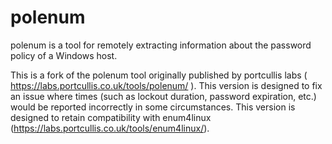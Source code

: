 # polenum

polenum is a tool for remotely extracting information about the password policy of a Windows host.

This is a fork of the polenum tool originally published by portcullis labs ( https://labs.portcullis.co.uk/tools/polenum/ ). This version is designed to fix an issue where times (such as lockout duration, password expiration, etc.) would be reported incorrectly in some circumstances. This version is designed to retain compatibility with enum4linux (https://labs.portcullis.co.uk/tools/enum4linux/).
